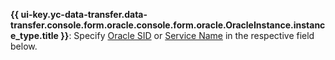 **{{ ui-key.yc-data-transfer.data-transfer.console.form.oracle.console.form.oracle.OracleInstance.instance_type.title }}**: Specify [Oracle SID](https://docs.oracle.com/en/database/oracle/oracle-database/21/cncpt/oracle-database-instance.html#GUID-8BB8140D-63ED-454E-AAC3-1964F80D102D) or [Service Name](https://docs.oracle.com/en/database/oracle/oracle-database/21/cncpt/application-and-networking-architecture.html#GUID-C931A159-E1FE-4DB3-A811-510C42516683) in the respective field below.
